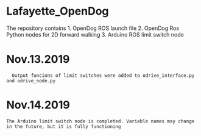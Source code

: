 # Lafayette_OpenDog
   The repository contains 
      1. OpenDog ROS launch file
      2. OpenDog Ros Python nodes for 2D forward walking
      3. Arduino ROS limit switch node
      
   # Nov.13.2019
      Output funcions of limit switches were added to odrive_interface.py and odrive_node.py
   # Nov.14.2019
    The Arduino limit switch node is completed. Variable names may change in the future, but it is fully functioning
